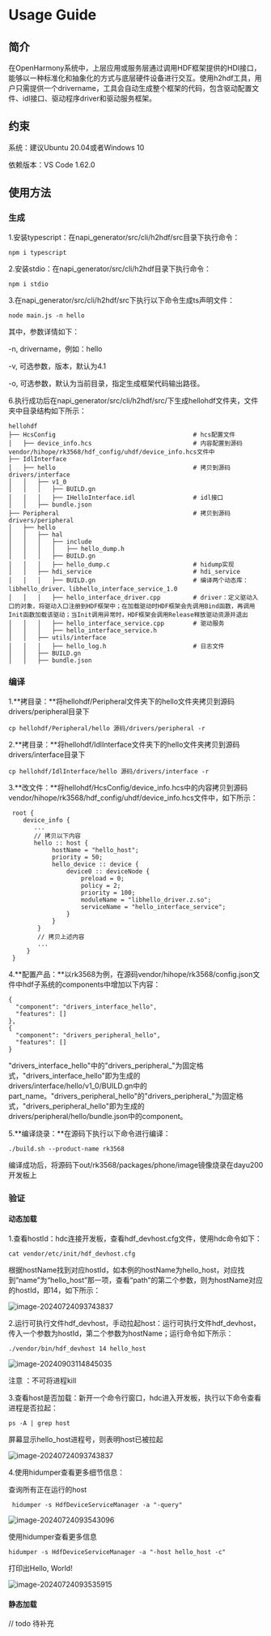 # Usage Guide

## 简介
在OpenHarmony系统中，上层应用或服务层通过调用HDF框架提供的HDI接口，能够以一种标准化和抽象化的方式与底层硬件设备进行交互。使用h2hdf工具，用户只需提供一个drivername，工具会自动生成整个框架的代码，包含驱动配置文件、idl接口、驱动程序driver和驱动服务框架。

## 约束
系统：建议Ubuntu 20.04或者Windows 10

依赖版本：VS Code 1.62.0

## 使用方法

### 生成

1.安装typescript：在napi_generator/src/cli/h2hdf/src目录下执行命令：

	npm i typescript

2.安装stdio：在napi_generator/src/cli/h2hdf目录下执行命令： 

	npm i stdio

3.在napi_generator/src/cli/h2hdf/src下执行以下命令生成ts声明文件：

```
node main.js -n hello
```

其中，参数详情如下：

  -n, drivername，例如：hello

  -v, 可选参数，版本，默认为4.1

  -o, 可选参数，默认为当前目录，指定生成框架代码输出路径。

6.执行成功后在napi_generator/src/cli/h2hdf/src/下生成hellohdf文件夹，文件夹中目录结构如下所示：

```
hellohdf
├── HcsConfig                                      # hcs配置文件
│   ├── device_info.hcs                            # 内容配置到源码vendor/hihope/rk3568/hdf_config/uhdf/device_info.hcs文件中
├── IdlInterface                                                             
│   ├── hello                                      # 拷贝到源码drivers/interface          
│   │   ├── v1_0              
│   │   │   ├── BUILD.gn                           
│   │   │   ├── IHelloInterface.idl                # idl接口               
│   │   ├── bundle.json
├── Peripheral                                     # 拷贝到源码drivers/peripheral
│   ├── hello                                             
│   │   ├── hal                                           
│   │   │   ├── include
│   │   │   │   ├── hello_dump.h                          
│   │   │   ├── BUILD.gn
│   │   │   ├── hello_dump.c                       # hidump实现              
│   │   ├── hdi_service                            # hdi_service
│   │   │   ├── BUILD.gn                           # 编译两个动态库：libhello_driver、libhello_interface_service_1.0
│   │   │   ├── hello_interface_driver.cpp         # driver：定义驱动入口的对象，将驱动入口注册到HDF框架中；在加载驱动时HDF框架会先调用Bind函数，再调用Init函数加载该驱动；当Init调用异常时，HDF框架会调用Release释放驱动资源并退出
│   │   │   ├── hello_interface_service.cpp        # 驱动服务
│   │   │   ├── hello_interface_service.h
│   │   ├── utils/interface
│   │   │   ├── hello_log.h                        # 日志文件
│   │   ├── BUILD.gn                               
│   │   ├── bundle.json
```

### 编译

1.**拷目录：**将hellohdf/Peripheral文件夹下的hello文件夹拷贝到源码drivers/peripheral目录下

```
cp hellohdf/Peripheral/hello 源码/drivers/peripheral -r
```

2.**拷目录：**将hellohdf/IdlInterface文件夹下的hello文件夹拷贝到源码drivers/interface目录下

```
cp hellohdf/IdlInterface/hello 源码/drivers/interface -r
```

3.**改文件：**将hellohdf/HcsConfig/device_info.hcs中的内容拷贝到源码vendor/hihope/rk3568/hdf_config/uhdf/device_info.hcs文件中，如下所示：

```
 root {
    device_info {
       ...
       // 拷贝以下内容
       hello :: host {
            hostName = "hello_host";
            priority = 50;
            hello_device :: device {
                device0 :: deviceNode {
                    preload = 0;
                    policy = 2;
                    priority = 100;
                    moduleName = "libhello_driver.z.so";
                    serviceName = "hello_interface_service";
                }
            }
        }
        // 拷贝上述内容
        ...
     }
 }
```

4.**配置产品：**以rk3568为例，在源码vendor/hihope/rk3568/config.json文件中hdf子系统的components中增加以下内容：

```
{
  "component": "drivers_interface_hello",
  "features": []
},
{
  "component": "drivers_peripheral_hello",
  "features": []
}
```

"drivers_interface_hello"中的"drivers_peripheral_"为固定格式，"drivers_interface_hello"即为生成的drivers/interface/hello/v1_0/BUILD.gn中的part_name。"drivers_peripheral_hello"的"drivers_peripheral_"为固定格式，"drivers_peripheral_hello"即为生成的drivers/peripheral/hello/bundle.json中的component。

5.**编译烧录：**在源码下执行以下命令进行编译：

```
./build.sh --product-name rk3568
```

编译成功后，将源码下out/rk3568/packages/phone/image镜像烧录在dayu200开发板上

### 验证

#### 动态加载

1.查看hostId：hdc连接开发板，查看hdf_devhost.cfg文件，使用hdc命令如下：

```
cat vendor/etc/init/hdf_devhost.cfg
```

根据hostName找到对应hostId，如本例的hostName为hello_host，对应找到“name”为“hello_host”那一项，查看“path”的第二个参数，则为hostName对应的hostId，即14，如下所示：

![image-20240724093743837](./figures/pic_show_hostid.png)

2.运行可执行文件hdf_devhost，手动拉起host：运行可执行文件hdf_devhost，传入一个参数为hostId，第二个参数为hostName；运行命令如下所示：

```
./vendor/bin/hdf_devhost 14 hello_host
```

![image-20240903114845035](./figures/pic_show_exe.png)

注意 ：不可将进程kill

3.查看host是否加载：新开一个命令行窗口，hdc进入开发板，执行以下命令查看进程是否拉起：

```
ps -A | grep host
```

屏幕显示hello_host进程号，则表明host已被拉起

![image-20240724093743837](./figures/pic_show_devhostPid.png)

4.使用hidumper查看更多细节信息：

查询所有正在运行的host

```
 hidumper -s HdfDeviceServiceManager -a "-query"
```

![image-20240724093543096](./figures/pic_show_host.png)

使用hidumper查看更多信息

```
hidumper -s HdfDeviceServiceManager -a "-host hello_host -c"
```

打印出Hello, World!

![image-20240724093535915](./figures/pic_show_dump.png)

#### 静态加载

// todo 待补充

